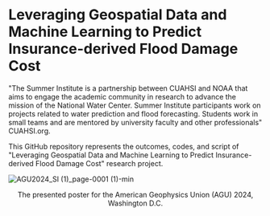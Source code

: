 # Leveraging Geospatial Data and Machine Learning to Predict Insurance-derived Flood Damage Cost

"The Summer Institute is a partnership between CUAHSI and NOAA that aims to engage the academic community in research to advance the mission of the National Water Center. Summer Institute participants work on projects related to water prediction and flood forecasting. Students work in small teams and are mentored by university faculty and other professionals" CUAHSI.org.

This GitHub repository represents the outcomes, codes, and script of "Leveraging Geospatial Data and Machine Learning to Predict Insurance-derived Flood Damage Cost" research project.

![AGU2024_SI (1)_page-0001 (1)-min](https://github.com/user-attachments/assets/537ba126-b501-4c58-a399-d455dc260f1a)
<div align="center">
    The presented poster for the American Geophysics Union (AGU) 2024, Washington D.C. 
</div>
